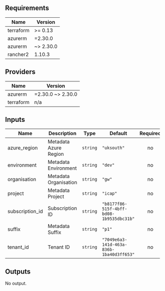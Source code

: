 ## Requirements

| Name | Version |
|------|---------|
| terraform | >= 0.13 |
| azurerm | =2.30.0 |
| azurerm | ~> 2.30.0 |
| rancher2 | 1.10.3 |

## Providers

| Name | Version |
|------|---------|
| azurerm | =2.30.0 ~> 2.30.0 |
| terraform | n/a |

## Inputs

| Name | Description | Type | Default | Required |
|------|-------------|------|---------|:--------:|
| azure\_region | Metadata Azure Region | `string` | `"uksouth"` | no |
| environment | Metadata Environment | `string` | `"dev"` | no |
| organisation | Metadata Organisation | `string` | `"gw"` | no |
| project | Metadata Project | `string` | `"icap"` | no |
| subscription\_id | Subscription ID | `string` | `"b8177f86-515f-4bff-bd08-1b9535dbc31b"` | no |
| suffix | Metadata Suffix | `string` | `"p1"` | no |
| tenant\_id | Tenant ID | `string` | `"7049e6a3-141d-463a-836b-1ba40d3ff653"` | no |

## Outputs

No output.
